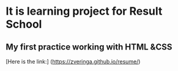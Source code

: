 # It is learning project for Result School
## My first practice working with HTML &CSS
[Here is the link:] (https://zveringa.github.io/resume/)
